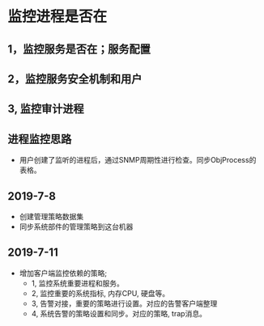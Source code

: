 # 监控进程是否在

## 1，监控服务是否在；服务配置

## 2，监控服务安全机制和用户

## 3, 监控审计进程


## 进程监控思路
- 用户创建了监听的进程后，通过SNMP周期性进行检查。同步ObjProcess的表格。


## 2019-7-8 
- 创建管理策略数据集
- 同步系统部件的管理策略到这台机器

## 2019-7-11
- 增加客户端监控依赖的策略; 
  - 1, 监控系统重要进程和服务。
  - 2, 监控重要的系统指标, 内存CPU, 硬盘等。
  - 3, 告警对接，重要的策略进行设置。对应的告警客户端整理
  - 4, 系统告警的策略设置和同步。对应的策略, trap消息。

